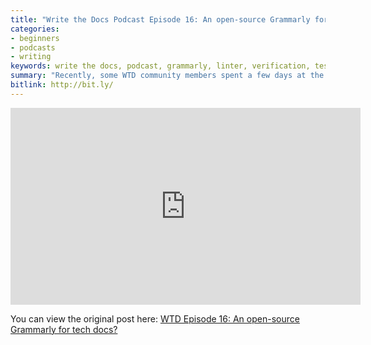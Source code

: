 ```yaml
---
title: "Write the Docs Podcast Episode 16: An open-source Grammarly for tech docs?"
categories:
- beginners
- podcasts
- writing
keywords: write the docs, podcast, grammarly, linter, verification, testing tools
summary: "Recently, some WTD community members spent a few days at the Pronovix offices in Szeged, Hungary, trying to create a series of open-source testing tools. Specifically, they wanted to create a ‘create a container deployable solution that can automatically check docs’. In more blunt terms, a kind of open-source Grammarly, but integrated into deploys and repositories and focused on tech docs. Host Chris Ward and our podcast guest Anett Pozsar from Szeged (pron. Seg-jed) Hungary also participated in the Test-the-Docs hackathon. Anett recently started in her role as a technical writer, so we ask her how she started, the challenges she faced, what she wants to learn, what she feels she’s missing etc. Finally, we transition from testing tools and linters to templates. Structure and templates can be especially helpful for guiding engineers in writing docs."
bitlink: http://bit.ly/
---
```


<iframe width="560" height="315" src="https://www.youtube.com/embed/B0ZdoAW2aY0" frameborder="0" allow="autoplay; encrypted-media" allowfullscreen></iframe>

You can view the original post here: [WTD Episode 16: An open-source Grammarly for tech docs?](http://podcast.writethedocs.org/2018/09/05/linters-templates-starting-out/)
